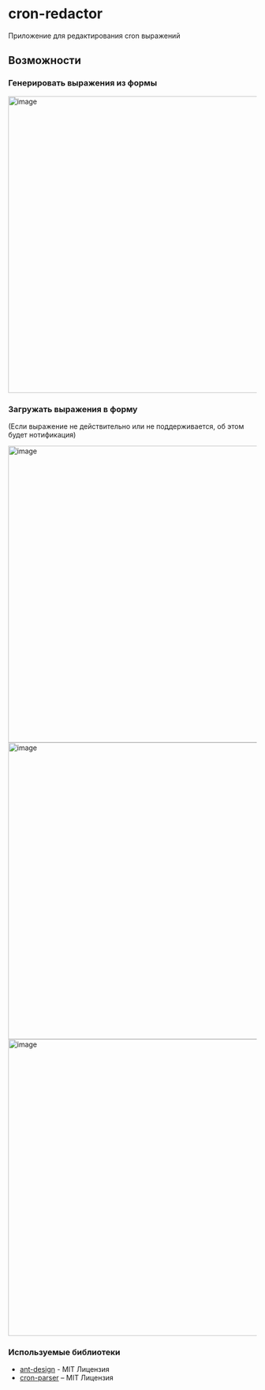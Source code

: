 # cron-redactor
Приложение для редактирования cron  выражений

## Возможности
### Генерировать выражения из формы
<img width="600" alt="image" src="https://github.com/evpirogov/cron-redactor/assets/54399936/07e10dab-17e0-4acd-8601-9bbd40aa025e">

### Загружать выражения в форму
(Если выражение не действительно или не поддерживается, об этом будет нотификация)

<img width="600" alt="image" src="https://github.com/evpirogov/cron-redactor/assets/54399936/487bb627-db0c-4aae-a91b-5103aab339ab">
<img width="600" alt="image" src="https://github.com/evpirogov/cron-redactor/assets/54399936/4ecaa6fe-808a-4464-b3b3-86867ec1691a">
<img width="600" alt="image" src="https://github.com/evpirogov/cron-redactor/assets/54399936/42d24627-e662-4110-aa01-86a14516e037">


### Используемые библиотеки
- [ant-design](https://github.com/ant-design/ant-design) - MIT Лицензия
- [cron-parser](https://www.npmjs.com/package/cron-parser?activeTab=readme) – MIT Лицензия
